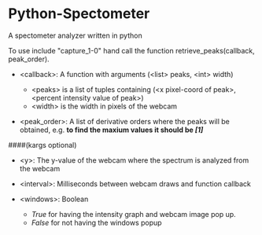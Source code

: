 # Python-Spectometer
A spectometer analyzer written in python

To use include "capture_1-0" hand call the function retrieve_peaks(callback, peak_order).

* \<callback\>:     A function with arguments (\<list\> peaks, \<int\> width)
  - \<peaks\> is a list of tuples containing (\<x pixel-coord of peak\>, \<percent intensity value of peak\>)
  - \<width> is the width in pixels of the webcam
            
* \<peak_order\>:   A list of derivative orders where the peaks will be obtained, e.g. **to find the maxium values it should be *[1]***

####(kargs optional)

* \<y\>:            The y-value of the webcam where the spectrum is analyzed from the webcam

* \<interval\>:     Milliseconds between webcam draws and function callback

* \<windows\>:      Boolean
  - *True* for having the intensity graph and webcam image pop up.
  - *False* for not having the windows popup
